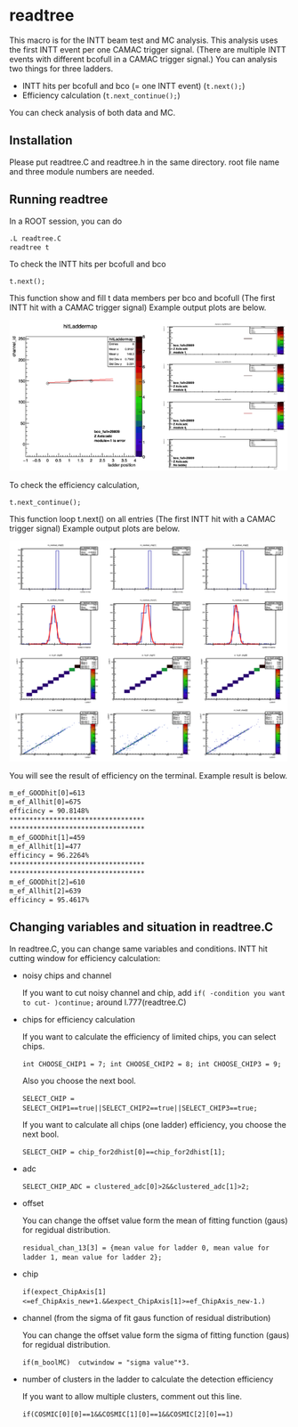 # readtree

This macro is for the INTT beam test and MC analysis. This analysis uses the first INTT event per one CAMAC trigger signal. (There are multiple INTT events with different bcofull in a CAMAC trigger signal.)
You can analysis two things for three ladders.
- INTT hits per bcofull and bco (= one INTT event) (` t.next(); `)
- Efficiency calculation (` t.next_continue(); `)

You can check analysis of both data and MC.

## Installation

Please put readtree.C and readtree.h in the same directory.
root file name and three module numbers are needed.

## Running readtree

In a ROOT session, you can do
```
.L readtree.C
readtree t
```
To check the INTT hits per bcofull and bco
```
t.next(); 
```
This function show and fill t data members per bco and bcofull (The first INTT hit with a CAMAC trigger signal) Example output plots are below.

<img src="https://github.com/mikashibata/INTT/blob/main/general_codes/shibata/hitmap.png" width="500">

To check the efficiency calculation,
```
t.next_continue();
```
This function loop t.next() on all entries (The first INTT hit with a CAMAC trigger signal) Example output plots are below.

<img src="https://github.com/mikashibata/INTT/blob/main/general_codes/shibata/efficiency.png" width="500">

You will see the result of efficiency on the terminal. Example result is below.

```
m_ef_GOODhit[0]=613
m_ef_Allhit[0]=675
efficincy = 90.8148%
**********************************
**********************************
m_ef_GOODhit[1]=459
m_ef_Allhit[1]=477
efficincy = 96.2264%
**********************************
**********************************
m_ef_GOODhit[2]=610
m_ef_Allhit[2]=639
efficincy = 95.4617%
```

## Changing variables and situation in readtree.C
In readtree.C, you can change same variables and conditions.
INTT hit cutting window for efficiency calculation:
- noisy chips and channel
  
  If you want to cut noisy channel and chip, add `if( -condition you want to cut- )continue;` around l.777(readtree.C)
- chips for efficiency calculation
  
  If you want to calculate the efficiency of limited chips, you can select chips.
  
  `
  int CHOOSE_CHIP1 = 7;
  int CHOOSE_CHIP2 = 8;
  int CHOOSE_CHIP3 = 9;
  `
  
  Also you choose the next bool.
  
  `
  SELECT_CHIP = SELECT_CHIP1==true||SELECT_CHIP2==true||SELECT_CHIP3==true;
  `
  
  If you want to calculate all chips (one ladder) efficiency, you choose the next bool.
  
  `
  SELECT_CHIP = chip_for2dhist[0]==chip_for2dhist[1];
  `
- adc
  
  `SELECT_CHIP_ADC = clustered_adc[0]>2&&clustered_adc[1]>2;`
- offset 
  
  You can change the offset value form the mean of fitting function (gaus) for regidual distribution. 
  
  `residual_chan_13[3] = {mean value for ladder 0, mean value for ladder 1, mean value for ladder 2};`
- chip
  
  `if(expect_ChipAxis[1]<=ef_ChipAxis_new+1.&&expect_ChipAxis[1]>=ef_ChipAxis_new-1.)`
- channel (from the sigma of fit gaus function of residual distribution)
  
  You can change the offset value form the sigma of fitting function (gaus) for regidual distribution.
  
  `if(m_boolMC)  cutwindow = "sigma value"*3.`
- number of clusters in the ladder to calculate the detection efficiency 
  
  If you want to allow multiple clusters, comment out this line. 
  
  `if(COSMIC[0][0]==1&&COSMIC[1][0]==1&&COSMIC[2][0]==1)`
